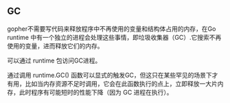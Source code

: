 ## GC

gopher不需要写代码来释放程序中不再使用的变量和结构体占用的内存，在Go runtime 中有一个独立的进程会处理这些事情，即垃圾收集器（GC）.它搜索不再使用的变量，进而释放它们的内存。

可以通过 runtime 包访问GC进程。

通过调用 runtime.GC() 函数可以显式的触发GC，但这只在某些罕见的场景下才有用，比如当内存资源不足时调用，它会在此函数执行的点上，立即释放一大片内存，此时程序有可能短时的性能下降（因为 GC 进程在执行）。